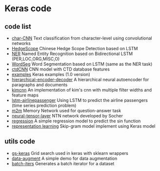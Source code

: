 # Keras code  
## code list  
* [char-CNN](./Char-cnn) Text classification from character-level using convolutional networks  
* [HedgeScope](./HedgeScope) Chinese Hedge Scope Detection based on LSTM  
* [NER](./NER) Named Entity Recognition based on Bidirectional LSTM (PER,LOC,ORG,MISC,O)
* [WordSeg](./WordSeg) Word Segmentation based on LSTM (same as the NER task)
* [ctdCNN](./ctdCNN) CNN model with CTD database features
* [examples](./examples) Keras examples (1.0 version)
* [hierarchical-encoder-decoder](./hierarchical-encoder-decoder) A hierarchical neural autoencoder for paragraphs and documents  
* [kimcnn](./kimcnn) An implementation of kim's cnn with multiple filter widths and feature maps  
* [lstm-airlinepassenger](./lstm-airlinepassenger) Using LSTM to predict the airline passengers (time series prediction problem)  
* [m2m](./m2m) Memory Network used for question-answer task  
* [neural-tensor-layer](./neural-tensor-layer) NTN network developed by Socher  
* [regression](./regression) A simple regression model to predict the sin function  
* [representation learning](./representation%20learning) Skip-gram model implement using Keras model
## utils code
* [gs-keras](./utils/gs-keras.py) Grid search used in keras with sklearn wrappers
* [data-augment](./utils/Minist-DataAugment.py) A simple demo for data augmentation
* [batch-iters](./utils/batchIters.py)  Generates a batch iterator for a dataset

